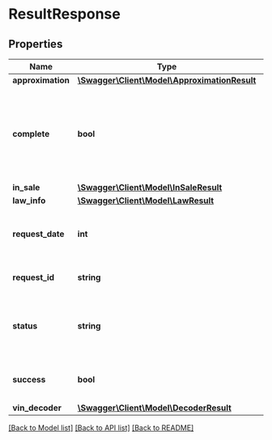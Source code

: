 # ResultResponse

## Properties
Name | Type | Description | Notes
------------ | ------------- | ------------- | -------------
**approximation** | [**\Swagger\Client\Model\ApproximationResult**](ApproximationResult.md) |  | [optional] 
**complete** | **bool** | Маркер завершенности. Все ли данные получены или слежует еще раз обратиться за обновлением результата | [optional] 
**in_sale** | [**\Swagger\Client\Model\InSaleResult**](InSaleResult.md) |  | [optional] 
**law_info** | [**\Swagger\Client\Model\LawResult**](LawResult.md) |  | [optional] 
**request_date** | **int** | Дата формирования запроса в формате UnixTimestamp | [optional] 
**request_id** | **string** | Уникальный идентификатор запроса | [optional] 
**status** | **string** | Статус выполнения (new, in_progress, incomplete, done) | [optional] 
**success** | **bool** | Статус обработки на стороне сервера | [optional] 
**vin_decoder** | [**\Swagger\Client\Model\DecoderResult**](DecoderResult.md) |  | [optional] 

[[Back to Model list]](../README.md#documentation-for-models) [[Back to API list]](../README.md#documentation-for-api-endpoints) [[Back to README]](../README.md)


